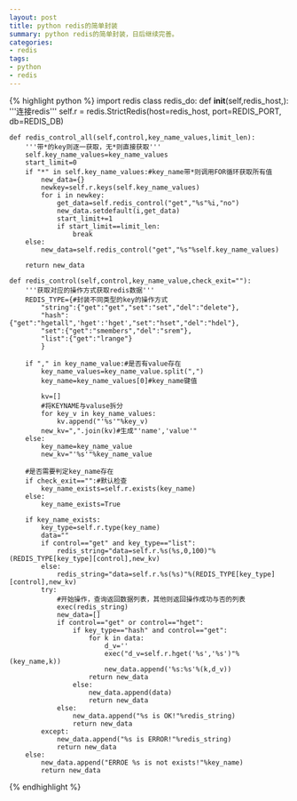 ```yaml
---
layout: post
title: python redis的简单封装
summary: python redis的简单封装，日后继续完善。
categories:
- redis
tags:
- python
- redis
---
```


{% highlight python %}
import redis
class redis_do:
    def __init__(self,redis_host,):
        '''连接redis'''
        self.r = redis.StrictRedis(host=redis_host, port=REDIS_PORT, db=REDIS_DB)
        
    def redis_control_all(self,control,key_name_values,limit_len):
        '''带*的key则逐一获取，无*则直接获取'''
        self.key_name_values=key_name_values
        start_limit=0
        if "*" in self.key_name_values:#key_name带*则调用FOR循环获取所有值
            new_data={}
            newkey=self.r.keys(self.key_name_values)
            for i in newkey:
                get_data=self.redis_control("get","%s"%i,"no")
                new_data.setdefault(i,get_data)
                start_limit+=1
                if start_limit==limit_len:
                    break
        else:
            new_data=self.redis_control("get","%s"%self.key_name_values)
        
        return new_data
        
    def redis_control(self,control,key_name_value,check_exit=""):
        '''获取对应的操作方式获取redis数据'''
        REDIS_TYPE={#封装不同类型的key的操作方式
            "string":{"get":"get","set":"set","del":"delete"},
            "hash":{"get":"hgetall",'hget':'hget',"set":"hset","del":"hdel"},
            "set":{"get":"smembers","del":"srem"},
            "list":{"get":"lrange"}
            }
        
        if "," in key_name_value:#是否有value存在
            key_name_values=key_name_value.split(",")
            key_name=key_name_values[0]#key_name键值
                
            kv=[]
            #将KEYNAME与valuse拆分
            for key_v in key_name_values:
                kv.append("'%s'"%key_v)
            new_kv=",".join(kv)#生成"'name','value'"
        else:
            key_name=key_name_value
            new_kv="'%s'"%key_name_value
        
        #是否需要判定key_name存在
        if check_exit=="":#默认检查
            key_name_exists=self.r.exists(key_name)
        else:
            key_name_exists=True
            
        if key_name_exists:
            key_type=self.r.type(key_name)
            data=""  
            if control=="get" and key_type=="list":
                redis_string="data=self.r.%s(%s,0,100)"%(REDIS_TYPE[key_type][control],new_kv)
            else:
                redis_string="data=self.r.%s(%s)"%(REDIS_TYPE[key_type][control],new_kv)
            try:
                #开始操作，查询返回数据列表，其他则返回操作成功与否的列表
                exec(redis_string)
                new_data=[]
                if control=="get" or control=="hget":
                    if key_type=="hash" and control=="get":
                        for k in data:
                            d_v=''
                            exec("d_v=self.r.hget('%s','%s')"%(key_name,k))
                            new_data.append('%s:%s'%(k,d_v))
                        return new_data
                    else:
                        new_data.append(data)
                        return new_data
                else:
                    new_data.append("%s is OK!"%redis_string)
                    return new_data
            except:
                new_data.append("%s is ERROR!"%redis_string)
                return new_data
        else:
            new_data.append("ERROE %s is not exists!"%key_name)
            return new_data
{% endhighlight %}
